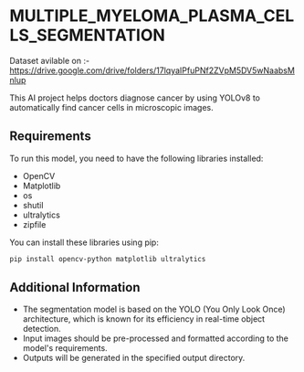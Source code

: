 # MULTIPLE_MYELOMA_PLASMA_CELLS_SEGMENTATION
Dataset avilable on :- https://drive.google.com/drive/folders/17lqyaIPfuPNf2ZVpM5DV5wNaabsMnlup

This AI project helps doctors diagnose cancer by using YOLOv8 to automatically find cancer cells in microscopic images.



## Requirements

To run this model, you need to have the following libraries installed:

- OpenCV
- Matplotlib
- os
- shutil
- ultralytics
- zipfile

You can install these libraries using pip:

```bash
pip install opencv-python matplotlib ultralytics
```

## Additional Information

- The segmentation model is based on the YOLO (You Only Look Once) architecture, which is known for its efficiency in real-time object detection.
- Input images should be pre-processed and formatted according to the model's requirements.
- Outputs will be generated in the specified output directory.

